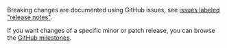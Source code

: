 Breaking changes are documented using GitHub issues,
see [issues labeled "release notes"](https://github.com/hapijs/topo/issues?q=is%3Aissue+label%3A%22release+notes%22).

If you want changes of a specific minor or patch release, you can browse
the [GitHub milestones](https://github.com/hapijs/topo/milestones?state=closed&direction=asc&sort=due_date).

